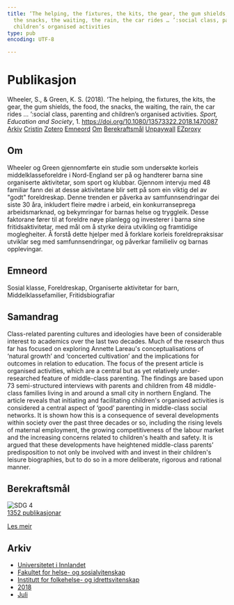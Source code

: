 ```yaml
---
title: ‘The helping, the fixtures, the kits, the gear, the gum shields, the food,
  the snacks, the waiting, the rain, the car rides … ’:social class, parenting and
  children’s organised activities
type: pub
encoding: UTF-8

---
```

<h1>Publikasjon</h1>
<article id="csl-bib-container-MKT5YF7G" class="csl-bib-container">
  <div class="csl-bib-body"> <div class="csl-entry">Wheeler, S., &#38; Green, K. S. (2018). ‘The helping, the fixtures, the kits, the gear, the gum shields, the food, the snacks, the waiting, the rain, the car rides … ’:social class, parenting and children’s organised activities. <i>Sport, Education and Society</i>, 1. <a href="https://doi.org/10.1080/13573322.2018.1470087">https://doi.org/10.1080/13573322.2018.1470087</a></div> </div>
  <div class="csl-bib-buttons">
    <a href="#taxonomy-article-MKT5YF7G" alt="archive" class="csl-bib-button">Arkiv</a>
    <a href="https://app.cristin.no/results/show.jsf?id=1595099" alt="Cristin" class="csl-bib-button">Cristin</a>
    <a href="http://zotero.org/groups/5881554/items/MKT5YF7G" alt="Zotero" class="csl-bib-button">Zotero</a>
    <a href="#keywords-article-MKT5YF7G" alt="keywords" class="csl-bib-button">Emneord</a>
    <a href="#about-article-MKT5YF7G" alt="about_pub" class="csl-bib-button">Om</a>
    <a href="#sdg-article-MKT5YF7G" alt="sdg" class="csl-bib-button">Berekraftsmål</a>
    <a href="https://research.edgehill.ac.uk/files/20118405/SES%20Manuscript%20(Final).pdf" alt="Unpaywall" class="csl-bib-button">Unpaywall</a>
    <a href="https://research.edgehill.ac.uk/files/20118405/SES%20Manuscript%20(Final).pdf" alt="EZproxy" class="csl-bib-button">EZproxy</a>
  </div>
  <div id="csl-bib-meta-container-MKT5YF7G"></div>
</article>
<div id="csl-bib-meta-MKT5YF7G" class="csl-bib-meta">
  <article id="about-article-MKT5YF7G" class="about_pub-article">
    <h1>Om</h1>
    Wheeler og Green gjennomførte ein studie som undersøkte korleis middelklasseforeldre i Nord-England ser på og handterer barna sine organiserte aktivitetar, som sport og klubbar. Gjennom intervju med 48 familiar fann dei at desse aktivitetane blir sett på som ein viktig del av "godt" foreldreskap. Denne trenden er påverka av samfunnsendringar dei siste 30 åra, inkludert fleire mødre i arbeid, ein konkurranseprega arbeidsmarknad, og bekymringar for barnas helse og tryggleik. Desse faktorane fører til at foreldre nøye planlegg og investerer i barna sine fritidsaktivitetar, med mål om å styrke deira utvikling og framtidige moglegheiter. Å forstå dette hjelper med å forklare korleis foreldrepraksisar utviklar seg med samfunnsendringar, og påverkar familieliv og barnas opplevingar.
  </article>
  <article id="keywords-article-MKT5YF7G" class="keywords-article">
    <h1>Emneord</h1>
    Sosial klasse, Foreldreskap, Organiserte aktivitetar for barn, Middelklassefamilier, Fritidsbiografiar
  </article>
  <article id="abstract-article-MKT5YF7G" class="abstract-article">
    <h1>Samandrag</h1>
    Class-related parenting cultures and ideologies have been of considerable interest to academics over the last two decades. Much of the research thus far has focused on exploring Annette Lareau's conceptualisations of ‘natural growth’ and ‘concerted cultivation’ and the implications for outcomes in relation to education. The focus of the present article is organised activities, which are a central but as yet relatively under-researched feature of middle-class parenting. The findings are based upon 73 semi-structured interviews with parents and children from 48 middle-class families living in and around a small city in northern England. The article reveals that initiating and facilitating children's organised activities is considered a central aspect of ‘good’ parenting in middle-class social networks. It is shown how this is a consequence of several developments within society over the past three decades or so, including the rising levels of maternal employment, the growing competitiveness of the labour market and the increasing concerns related to children's health and safety. It is argued that these developments have heightened middle-class parents’ predisposition to not only be involved with and invest in their children's leisure biographies, but to do so in a more deliberate, rigorous and rational manner.
  </article>
  <article id="sdg-article-MKT5YF7G" class="sdg-article">
    <h1>Berekraftsmål</h1>
    <div class="sdg-container"><div id="sdg4" class="sdg">
        <img src="{{< params subfolder >}}images/sdg/sdg04_nn.png" class="image" alt="SDG 4">
        <div class="sdg-overlay">
          <a href="/nn/archive/?key=?sdg=4#archive" class="sdg-publication-count"><span>1352</span> publikasjonar</a>
          <p><a href="https://fn.no/om-fn/fns-baerekraftsmaal/god-utdanning?lang=nno-NO" class="sdg-read-more">Les meir</a></p>
        </div>
      </div></div>
  </article>
  <article id="taxonomy-article-MKT5YF7G" class="taxonomy-article">
    <h1>Arkiv</h1>
    <ul>
      <li>
        <a href="/nn/archive/?key=3DCRN523">Universitetet i Innlandet</a>
      </li>
      <li>
        <a href="/nn/archive/?key=IDKFS3MX">Fakultet for helse- og sosialvitenskap</a>
      </li>
      <li>
        <a href="/nn/archive/?key=FJXE3Z8X">Institutt for folkehelse- og idrettsvitenskap</a>
      </li>
      <li>
        <a href="/nn/archive/?key=H5P87HVL">2018</a>
      </li>
      <li>
        <a href="/nn/archive/?key=8TN8TXZL">Juli</a>
      </li>
    </ul>
  </article>
</div>
